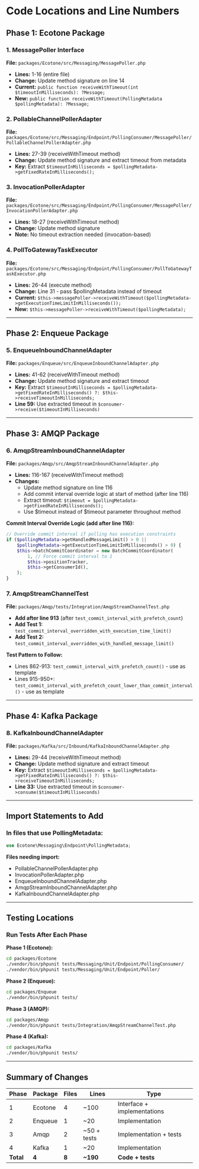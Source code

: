 # Code Locations and Line Numbers

## Phase 1: Ecotone Package

### 1. MessagePoller Interface
**File:** `packages/Ecotone/src/Messaging/MessagePoller.php`
- **Lines:** 1-16 (entire file)
- **Change:** Update method signature on line 14
- **Current:** `public function receiveWithTimeout(int $timeoutInMilliseconds): ?Message;`
- **New:** `public function receiveWithTimeout(PollingMetadata $pollingMetadata): ?Message;`

### 2. PollableChannelPollerAdapter
**File:** `packages/Ecotone/src/Messaging/Endpoint/PollingConsumer/MessagePoller/PollableChannelPollerAdapter.php`
- **Lines:** 27-39 (receiveWithTimeout method)
- **Change:** Update method signature and extract timeout from metadata
- **Key:** Extract `$timeoutInMilliseconds = $pollingMetadata->getFixedRateInMilliseconds();`

### 3. InvocationPollerAdapter
**File:** `packages/Ecotone/src/Messaging/Endpoint/PollingConsumer/MessagePoller/InvocationPollerAdapter.php`
- **Lines:** 18-27 (receiveWithTimeout method)
- **Change:** Update method signature
- **Note:** No timeout extraction needed (invocation-based)

### 4. PollToGatewayTaskExecutor
**File:** `packages/Ecotone/src/Messaging/Endpoint/PollingConsumer/PollToGatewayTaskExecutor.php`
- **Lines:** 26-44 (execute method)
- **Change:** Line 31 - pass $pollingMetadata instead of timeout
- **Current:** `$this->messagePoller->receiveWithTimeout($pollingMetadata->getExecutionTimeLimitInMilliseconds());`
- **New:** `$this->messagePoller->receiveWithTimeout($pollingMetadata);`

---

## Phase 2: Enqueue Package

### 5. EnqueueInboundChannelAdapter
**File:** `packages/Enqueue/src/EnqueueInboundChannelAdapter.php`
- **Lines:** 41-62 (receiveWithTimeout method)
- **Change:** Update method signature and extract timeout
- **Key:** Extract `$timeoutInMilliseconds = $pollingMetadata->getFixedRateInMilliseconds() ?: $this->receiveTimeoutInMilliseconds;`
- **Line 59:** Use extracted timeout in `$consumer->receive($timeoutInMilliseconds)`

---

## Phase 3: AMQP Package

### 6. AmqpStreamInboundChannelAdapter
**File:** `packages/Amqp/src/AmqpStreamInboundChannelAdapter.php`
- **Lines:** 116-167 (receiveWithTimeout method)
- **Changes:**
  - Update method signature on line 116
  - Add commit interval override logic at start of method (after line 116)
  - Extract timeout: `$timeout = $pollingMetadata->getFixedRateInMilliseconds();`
  - Use $timeout instead of $timeout parameter throughout method

**Commit Interval Override Logic (add after line 116):**
```php
// Override commit interval if polling has execution constraints
if ($pollingMetadata->getHandledMessageLimit() > 0 || 
    $pollingMetadata->getExecutionTimeLimitInMilliseconds() > 0) {
    $this->batchCommitCoordinator = new BatchCommitCoordinator(
        1, // Force commit interval to 1
        $this->positionTracker,
        $this->getConsumerId(),
    );
}
```

### 7. AmqpStreamChannelTest
**File:** `packages/Amqp/tests/Integration/AmqpStreamChannelTest.php`
- **Add after line 913** (after `test_commit_interval_with_prefetch_count`)
- **Add Test 1:** `test_commit_interval_overridden_with_execution_time_limit()`
- **Add Test 2:** `test_commit_interval_overridden_with_handled_message_limit()`

**Test Pattern to Follow:**
- Lines 862-913: `test_commit_interval_with_prefetch_count()` - use as template
- Lines 915-950+: `test_commit_interval_with_prefetch_count_lower_than_commit_interval()` - use as template

---

## Phase 4: Kafka Package

### 8. KafkaInboundChannelAdapter
**File:** `packages/Kafka/src/Inbound/KafkaInboundChannelAdapter.php`
- **Lines:** 29-44 (receiveWithTimeout method)
- **Change:** Update method signature and extract timeout
- **Key:** Extract `$timeoutInMilliseconds = $pollingMetadata->getFixedRateInMilliseconds() ?: $this->receiveTimeoutInMilliseconds;`
- **Line 33:** Use extracted timeout in `$consumer->consume($timeoutInMilliseconds)`

---

## Import Statements to Add

### In files that use PollingMetadata:
```php
use Ecotone\Messaging\Endpoint\PollingMetadata;
```

**Files needing import:**
- PollableChannelPollerAdapter.php
- InvocationPollerAdapter.php
- EnqueueInboundChannelAdapter.php
- AmqpStreamInboundChannelAdapter.php
- KafkaInboundChannelAdapter.php

---

## Testing Locations

### Run Tests After Each Phase

**Phase 1 (Ecotone):**
```bash
cd packages/Ecotone
./vendor/bin/phpunit tests/Messaging/Unit/Endpoint/PollingConsumer/
./vendor/bin/phpunit tests/Messaging/Unit/Endpoint/Poller/
```

**Phase 2 (Enqueue):**
```bash
cd packages/Enqueue
./vendor/bin/phpunit tests/
```

**Phase 3 (AMQP):**
```bash
cd packages/Amqp
./vendor/bin/phpunit tests/Integration/AmqpStreamChannelTest.php
```

**Phase 4 (Kafka):**
```bash
cd packages/Kafka
./vendor/bin/phpunit tests/
```

---

## Summary of Changes

| Phase | Package | Files | Lines | Type |
|-------|---------|-------|-------|------|
| 1 | Ecotone | 4 | ~100 | Interface + implementations |
| 2 | Enqueue | 1 | ~20 | Implementation |
| 3 | Amqp | 2 | ~50 + tests | Implementation + tests |
| 4 | Kafka | 1 | ~20 | Implementation |
| **Total** | **4** | **8** | **~190** | **Code + tests** |


